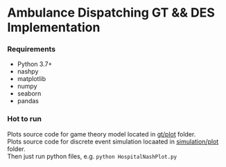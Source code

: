 Ambulance Dispatching GT && DES Implementation
==

### Requirements
* Python 3.7+
* nashpy
* matplotlib
* numpy
* seaborn
* pandas


### Hot to run

Plots source code for game theory model located in [gt/plot](/gt/plot) folder.   
Plots source code for discrete event simulation locaated in [simulation/plot](/simulation/plot) folder.  
Then just run python files, e.g. `python HospitalNashPlot.py`

